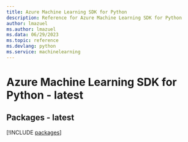 ```yaml
---
title: Azure Machine Learning SDK for Python
description: Reference for Azure Machine Learning SDK for Python
author: lmazuel
ms.author: lmazuel
ms.data: 06/29/2023
ms.topic: reference
ms.devlang: python
ms.service: machinelearning
---
```

# Azure Machine Learning SDK for Python - latest
## Packages - latest
[!INCLUDE [packages](machine-learning-index.md)]